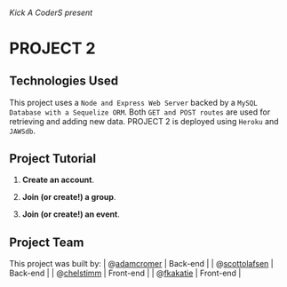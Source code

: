 ###### Kick A CoderS present ######
# PROJECT 2 #

## Technologies Used ##

This project uses a `Node and Express Web Server` backed by a `MySQL Database with a Sequelize ORM`. Both `GET and POST routes` are used for retrieving and adding new data. PROJECT 2 is deployed using `Heroku` and `JAWSdb`.

## Project Tutorial ## 

1. **Create an account**.

2. **Join (or create!) a group**.

3. **Join (or create!) an event**.

## Project Team ##

This project was built by:
| @[adamcromer](https://github.com/adamcromer) | Back-end |
| @[scottolafsen](https://github.com/scottolafsen) | Back-end |
| @[chelstimm](https://github.com/chelstimm) | Front-end |
| @[fkakatie](https://github.com/fkakatie) | Front-end |